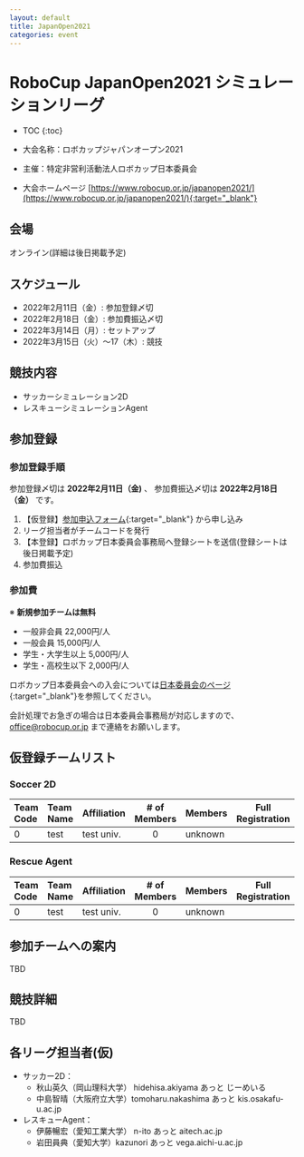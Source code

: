 ```yaml
---
layout: default
title: JapanOpen2021
categories: event
---
```


# RoboCup JapanOpen2021 シミュレーションリーグ

- TOC
{:toc}


- 大会名称：ロボカップジャパンオープン2021
- 主催：特定非営利活動法人ロボカップ日本委員会
- 大会ホームページ [https://www.robocup.or.jp/japanopen2021/](https://www.robocup.or.jp/japanopen2021/){:target="_blank"}

## 会場

オンライン(詳細は後日掲載予定)


## スケジュール

- 2022年2月11日（金）: 参加登録〆切
- 2022年2月18日（金）: 参加費振込〆切
- 2022年3月14日（月）: セットアップ
- 2022年3月15日（火）～17（木）: 競技


## 競技内容

- サッカーシミュレーション2D
- レスキューシミュレーションAgent


## 参加登録

### 参加登録手順
参加登録〆切は  **2022年2月11日（金)** 、 参加費振込〆切は **2022年2月18日（金）** です。
  1. 【仮登録】[参加申込フォーム](https://forms.gle/V1Q4BBfcq8VP3p2R9){:target="_blank"} から申し込み
  1. リーグ担当者がチームコードを発行
  1. 【本登録】ロボカップ日本委員会事務局へ登録シートを送信(登録シートは後日掲載予定)
  1. 参加費振込

### 参加費
※ **新規参加チームは無料**

 - 一般非会員 22,000円/人
 - 一般会員 15,000円/人
 - 学生・大学生以上 5,000円/人
 - 学生・高校生以下 2,000円/人

ロボカップ日本委員会への入会については[日本委員会のページ](http://www.robocup.or.jp/about/membership.html){:target="_blank"}を参照してください。

会計処理でお急ぎの場合は日本委員会事務局が対応しますので、office@robocup.or.jp まで連絡をお願いします。

## 仮登録チームリスト

### Soccer 2D

|Team Code |Team Name |Affiliation |# of Members |Members |Full Registration |
| :---     | :---     | :---       | :---:       | :---   | :---:            |
| 0        | test     | test univ. | 0           | unknown|                  |


### Rescue Agent

|Team Code |Team Name |Affiliation |# of Members |Members |Full Registration |
| :---     | :---     | :---       | :---:       | :---   | :---:            |
| 0        | test     | test univ. | 0           | unknown|                  |

## 参加チームへの案内

TBD

## 競技詳細

TBD


## 各リーグ担当者(仮)
- サッカー2D：
  - 秋山英久（岡山理科大学） hidehisa.akiyama あっと じーめいる
  - 中島智晴（大阪府立大学）tomoharu.nakashima あっと kis.osakafu-u.ac.jp
- レスキューAgent：
  - 伊藤暢宏（愛知工業大学） n-ito あっと aitech.ac.jp
  - 岩田員典（愛知大学）kazunori あっと vega.aichi-u.ac.jp
